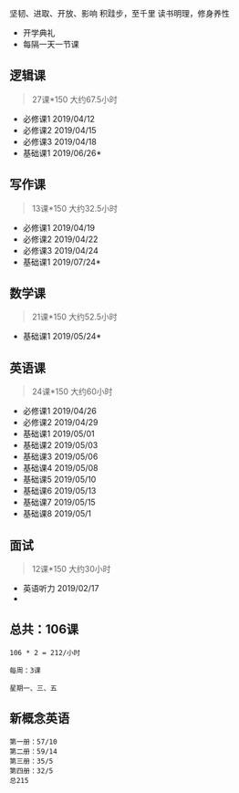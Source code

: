 坚韧、进取、开放、影响
积跬步，至千里
读书明理，修身养性

+ 开学典礼
+ 每隔一天一节课

## 逻辑课
>27课*150
>大约67.5小时
+ 必修课1 2019/04/12
+ 必修课2 2019/04/15
+ 必修课3 2019/04/18
+ 基础课1 2019/06/26*

## 写作课
>13课*150
>大约32.5小时
+ 必修课1 2019/04/19
+ 必修课2 2019/04/22
+ 必修课3 2019/04/24
+ 基础课1 2019/07/24*

## 数学课
>21课*150
>大约52.5小时
+ 基础课1 2019/05/24*

## 英语课
>24课*150
大约60小时
+ 必修课1 2019/04/26
+ 必修课2 2019/04/29
+ 基础课1 2019/05/01
+ 基础课2 2019/05/03
+ 基础课3 2019/05/06
+ 基础课4 2019/05/08
+ 基础课5 2019/05/10
+ 基础课6 2019/05/13
+ 基础课7 2019/05/15
+ 基础课8 2019/05/1

## 面试
>12课*150
>大约30小时
+ 英语听力 2019/02/17
+ 

## 总共：106课
    106 * 2 = 212/小时
    
    每周：3课
    
    星期一、三、五
    
## 新概念英语
    第一册：57/10
    第二册：59/14
    第三册：35/5
    第四册：32/5
    总215




    
        
        
        
        
        
        
        
        
        
        
        
        
        
        
        
        
    

